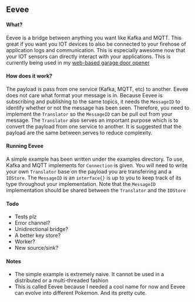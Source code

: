 ## Eevee

#### What?

Eevee is a bridge between anything you want like Kafka and MQTT. This great if you want you IOT devices to also be connected to your firehose of application logs and communication. This is especially awesome now that your IOT sensors can directly interact with your applications. This is currently being used in my [web-based garage door opener](https://github.com/edfungus/homebase/tree/master/hub)

#### How does it work?

The payload is pass from one service (Kafka, MQTT, etc) to another. Eevee does not care what format your message is in. Because Eevee is subscribing and publishing to the same topics, it needs the `MessageID` to identify whether or not the message has been seen. Therefore, you need to implement the `Translator` so the `MessageID` can be pull out from your message. The `Translator` also serves an important purpose which is to convert the payload from one service to another. It is suggested that the payload are the same between serves to reduce complexity.

#### Running Eevee 

A simple example has been written under the examples directory. To use, Kafka and MQTT implements for `Connection` is given. You will need to write your own `Translator` base on the payload you are transferring and a `IDStore`. The `MessageID` is an `interface{}` is up to you to keep track of its type throughout your implementation. Note that the `MessageID` implementation should be shared between the `Translator` and the `IDStore`

#### Todo
* Tests plz
* Error channel?
* Unidirectional bridge?
* A better key store?
* Worker?
* New source/sink?

#### Notes 
* The simple example is extremely naive. It cannot be used in a distributed or a multi-threaded fashion
* This is called Eevee because I needed a cool name for now and Eevee can evolve into different Pokemon. And its pretty cute.
